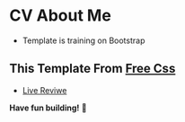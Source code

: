 # CV About Me
- Template is training on Bootstrap

## This Template From [Free Css](https://www.free-css.com/free-css-templates)
- [Live Reviwe](https://raw.githack.com/sonsalem/My-CV/master/My%20CV.html)

**Have fun building!** 🚀

